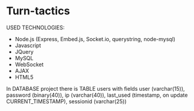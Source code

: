 Turn-tactics
============

USED TECHNOLOGIES:
- Node.js (Express, Embed.js, Socket.io, querystring, node-mysql)
- Javascript
- JQuery
- MySQL
- WebSocket
- AJAX
- HTML5

In DATABASE project there is TABLE users with fields user (varchar(15)), password (binary(40)), ip (varchar(40)), last_used (timestamp, on update CURRENT_TIMESTAMP), sessionid (varchar(25))
